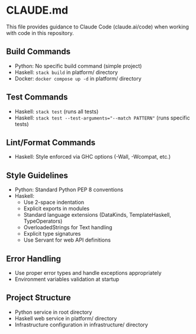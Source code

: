 # CLAUDE.md

This file provides guidance to Claude Code (claude.ai/code) when working with code in this repository.

## Build Commands
- Python: No specific build command (simple project)
- Haskell: `stack build` in platform/ directory
- Docker: `docker compose up -d` in platform/ directory

## Test Commands
- Haskell: `stack test` (runs all tests)
- Haskell: `stack test --test-arguments="--match PATTERN"` (runs specific tests)

## Lint/Format Commands
- Haskell: Style enforced via GHC options (-Wall, -Wcompat, etc.)

## Style Guidelines
- Python: Standard Python PEP 8 conventions
- Haskell:
  - Use 2-space indentation
  - Explicit exports in modules
  - Standard language extensions (DataKinds, TemplateHaskell, TypeOperators)
  - OverloadedStrings for Text handling
  - Explicit type signatures
  - Use Servant for web API definitions

## Error Handling
- Use proper error types and handle exceptions appropriately
- Environment variables validation at startup

## Project Structure
- Python service in root directory
- Haskell web service in platform/ directory
- Infrastructure configuration in infrastructure/ directory